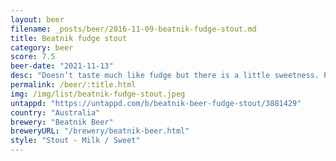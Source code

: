 ```yaml
---
layout: beer
filename: _posts/beer/2016-11-09-beatnik-fudge-stout.md
title: Beatnik fudge stout
category: beer
score: 7.5
beer-date: "2021-11-13"
desc: "Doesn’t taste much like fudge but there is a little sweetness. Pretty easy drinking overall"
permalink: /beer/:title.html
img: /img/list/beatnik-fudge-stout.jpeg
untappd: "https://untappd.com/b/beatnik-beer-fudge-stout/3881429"
country: "Australia"
brewery: "Beatnik Beer"
breweryURL: "/brewery/beatnik-beer.html"
style: "Stout - Milk / Sweet"
---
```

